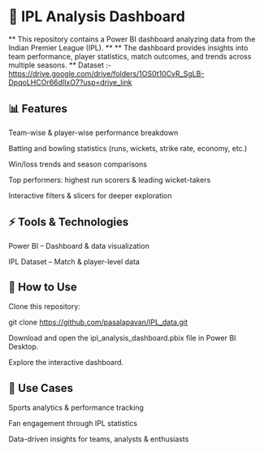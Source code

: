 # 🏏 IPL Analysis Dashboard

** This repository contains a Power BI dashboard analyzing data from the Indian Premier League (IPL). **
** The dashboard provides insights into team performance, player statistics, match outcomes, and trends across multiple seasons. **
Dataset :- https://drive.google.com/drive/folders/1OS0t10CvR_SgLB-DpqoLHCOr66dIIxO7?usp=drive_link

## 📊 Features

Team-wise & player-wise performance breakdown

Batting and bowling statistics (runs, wickets, strike rate, economy, etc.)

Win/loss trends and season comparisons

Top performers: highest run scorers & leading wicket-takers

Interactive filters & slicers for deeper exploration

## ⚡ Tools & Technologies

Power BI – Dashboard & data visualization

IPL Dataset – Match & player-level data

## 🚀 How to Use

Clone this repository:

git clone https://github.com/pasalapavan/IPL_data.git


Download and open the ipl_analysis_dashboard.pbix file in Power BI Desktop.

Explore the interactive dashboard.

## 🎯 Use Cases

Sports analytics & performance tracking

Fan engagement through IPL statistics

Data-driven insights for teams, analysts & enthusiasts
